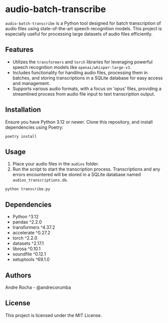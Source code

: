 # audio-batch-transcribe

`audio-batch-transcribe` is a Python tool designed for batch transcription of audio files using state-of-the-art speech recognition models. This project is especially useful for processing large datasets of audio files efficiently.

## Features

- Utilizes the `transformers` and `torch` libraries for leveraging powerful speech recognition models like `openai/whisper-large-v3`.
- Includes functionality for handling audio files, processing them in batches, and storing transcriptions in a SQLite database for easy access and management.
- Supports various audio formats, with a focus on 'opus' files, providing a streamlined process from audio file input to text transcription output.

## Installation

Ensure you have Python 3.12 or newer. Clone this repository, and install dependencies using Poetry:

```shell
poetry install
```

## Usage

1. Place your audio files in the `audios` folder.
2. Run the script to start the transcription process. Transcriptions and any errors encountered will be stored in a SQLite database named `audios_transcriptions.db`.

```shell
python transcribe.py
```

## Dependencies

- Python ^3.12
- pandas ^2.2.0
- transformers ^4.37.2
- accelerate ^0.27.2
- torch ^2.2.0
- datasets ^2.17.1
- librosa ^0.10.1
- soundfile ^0.12.1
- setuptools ^69.1.0

## Authors

Andre Rocha - @andrecorumba

## License

This project is licensed under the MIT License.